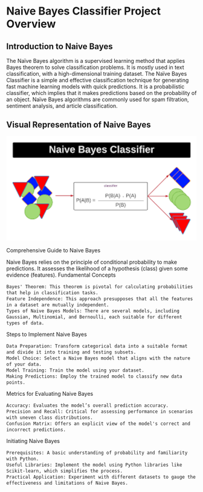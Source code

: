 
# Naive Bayes Classifier Project Overview

## Introduction to Naive Bayes
The Naïve Bayes algorithm is a supervised learning method that applies Bayes theorem to solve classification problems. It is mostly used in text classification, with a high-dimensional training dataset.
The Naïve Bayes Classifier is a simple and effective classification technique for generating fast machine learning models with quick predictions. It is a probabilistic classifier, which implies that it makes predictions based on the probability of an object.
Naïve Bayes algorithms are commonly used for spam filtration, sentiment analysis, and article classification.

## Visual Representation of Naive Bayes
<img src="/Supervised%20Machine%20Learning/images/naive-bayes.png" width="600">


Comprehensive Guide to Naive Bayes

Naive Bayes relies on the principle of conditional probability to make predictions. It assesses the likelihood of a hypothesis (class) given some evidence (features).
Fundamental Concepts

    Bayes' Theorem: This theorem is pivotal for calculating probabilities that help in classification tasks.
    Feature Independence: This approach presupposes that all the features in a dataset are mutually independent.
    Types of Naive Bayes Models: There are several models, including Gaussian, Multinomial, and Bernoulli, each suitable for different types of data.

Steps to Implement Naive Bayes

    Data Preparation: Transform categorical data into a suitable format and divide it into training and testing subsets.
    Model Choice: Select a Naive Bayes model that aligns with the nature of your data.
    Model Training: Train the model using your dataset.
    Making Predictions: Employ the trained model to classify new data points.

Metrics for Evaluating Naive Bayes

    Accuracy: Evaluates the model’s overall prediction accuracy.
    Precision and Recall: Critical for assessing performance in scenarios with uneven class distributions.
    Confusion Matrix: Offers an explicit view of the model's correct and incorrect predictions.

Initiating Naive Bayes

    Prerequisites: A basic understanding of probability and familiarity with Python.
    Useful Libraries: Implement the model using Python libraries like Scikit-learn, which simplifies the process.
    Practical Application: Experiment with different datasets to gauge the effectiveness and limitations of Naive Bayes.
